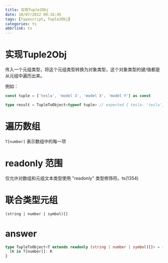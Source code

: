 ```yaml
---
title: 实现Tuple2Obj
date: 10/07/2022 00:16:45
tags: [typescript, Tuple2Obj]
categories: ts
abbrlink: ts
---
```


# 实现Tuple2Obj

传入一个元组类型，将这个元组类型转换为对象类型，这个对象类型的键/值都是从元组中遍历出来。

例如：

```ts
const tuple = ['tesla', 'model 3', 'model X', 'model Y'] as const

type result = TupleToObject<typeof tuple> // expected { tesla: 'tesla', 'model 3': 'model 3', 'model X': 'model X', 'model Y': 'model Y'}
```

# 遍历数组

`T[number]` 表示数组中的每一项

# readonly 范围
仅允许对数组和元组文本类型使用 "readonly" 类型修饰符。ts(1354)

# 联合类型元组

`(string | number | symbol)[]`

# answer
```ts
type TupleToObject<T extends readonly (string | number | symbol)[]> = {
  [K in T[number]]: K
}
```

